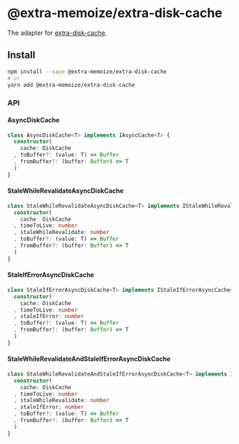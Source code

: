 # @extra-memoize/extra-disk-cache
The adapter for [extra-disk-cache].

[extra-disk-cache]: https://www.npmjs.com/package/extra-disk-cache

## Install
```sh
npm install --save @extra-memoize/extra-disk-cache
# or
yarn add @extra-memoize/extra-disk-cache
```

### API
#### AsyncDiskCache
```ts
class AsyncDiskCache<T> implements IAsyncCache<T> {
  constructor(
    cache: DiskCache
  , toBuffer?: (value: T) => Buffer
  , fromBuffer?: (buffer: Buffer) => T
  )
}
```

#### StaleWhileRevalidateAsyncDiskCache
```ts
class StaleWhileRevalidateAsyncDiskCache<T> implements IStaleWhileRevalidateAsyncCache<T> {
  constructor(
    cache: DiskCache
  , timeToLive: number
  , staleWhileRevalidate: number
  , toBuffer?: (value: T) => Buffer
  , fromBuffer?: (buffer: Buffer) => T
  )
}
```

#### StaleIfErrorAsyncDiskCache
```ts
class StaleIfErrorAsyncDiskCache<T> implements IStaleIfErrorAsyncCache<T> {
  constructor(
    cache: DiskCache
  , timeToLive: number
  , staleIfError: number
  , toBuffer?: (value: T) => Buffer
  , fromBuffer?: (buffer: Buffer) => T
  )
}
```

#### StaleWhileRevalidateAndStaleIfErrorAsyncDiskCache
```ts
class StaleWhileRevalidateAndStaleIfErrorAsyncDiskCache<T> implements IStaleWhileRevalidateAndStaleIfErrorAsyncCache<T> {
  constructor(
    cache: DiskCache
  , timeToLive: number
  , staleWhileRevalidate: number
  , staleIfError: number
  , toBuffer?: (value: T) => Buffer
  , fromBuffer?: (buffer: Buffer) => T
  )
}
```
